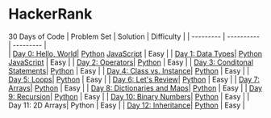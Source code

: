 # HackerRank

30 Days of Code
| Problem Set  | Solution  | Difficulty | 
| --------- | ----------     | --------- |  
| [Day 0: Hello, World](https://www.hackerrank.com/challenges/30-hello-world/problem)| [Python](30-Days-of-Code/day0-hello-world.py)  [JavaScript](30-Days-of-Code/day0-hello-world.js)  | Easy | 
| [Day 1: Data Types](https://www.hackerrank.com/challenges/30-data-types/problem)| [Python](30-Days-of-Code/day1-data-types.py)  [JavaScript](30-Days-of-Code/day1-data-types.js) | Easy | 
| [Day 2: Operators](https://www.hackerrank.com/challenges/30-operators/problem)| [Python](30-Days-of-Code/day2-operators.py)  | Easy | 
| [Day 3: Conditonal Statements](https://www.hackerrank.com/challenges/30-conditional-statements/problem)| [Python](30-Days-of-Code/day3-conditionals.py) | Easy |
| [Day 4: Class vs. Instance](https://www.hackerrank.com/challenges/30-class-vs-instance/problem)| [Python](30-Days-of-Code/day4-class-instance.py)  | Easy | 
| [Day 5: Loops](https://www.hackerrank.com/challenges/30-loops/problem)| [Python](30-Days-of-Code/day5-loops.py)  | Easy | 
| [Day 6: Let's Review](https://www.hackerrank.com/challenges/30-review-loop/problem)| [Python](30-Days-of-Code/day6-review.py)  | Easy | 
| [Day 7: Arrays](https://www.hackerrank.com/challenges/30-arrays/problem)| [Python](30-Days-of-Code/day7-arrays.py)  | Easy | 
| [Day 8: Dictionaries and Maps](https://www.hackerrank.com/challenges/30-dictionaries-and-maps/problem)| [Python](30-Days-of-Code/day8-dictionaries.py)  | Easy | 
| [Day 9: Recursion](https://www.hackerrank.com/challenges/30-recursion/problem)| [Python](30-Days-of-Code/day9-recursion.py)  | Easy | 
| [Day 10: Binary Numbers](https://www.hackerrank.com/challenges/30-binary-numbers/problem)| [Python](30-Days-of-Code/day10-binary.py)  | Easy | 
| Day 11: 2D Arrays| Python  | Easy | 
| [Day 12: Inheritance](https://www.hackerrank.com/challenges/30-inheritance/problem)| [Python](30-Days-of-Code/day12-inheritance.py)  | Easy | 
